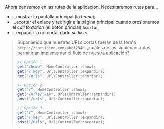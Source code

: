 Ahora pensemos en las rutas de la aplicación. Necesitaremos rutas para...

 * ...mostrar la pantalla principal (la _home_);
 * ...acortar el enlace y redirigir a la página principal cuando presionemos el _call to action_ (el botón princial) `Acortar`;
 * ...expandir la url corta, dado su `hash`

> Suponiendo que nuestras URLs cortas fueran de la forma `https://cortisimo.com/abc1234d`, ¿cuáles de las siguientes rutas permitirían implementar el flujo de nuestra aplicación?
 > 
 > ```java
 > // Opción 1
 > get("/home", HomeController::show);
 > get("/:key", UrlsController::expandir);
 > get("/urls", UrlsController::acortar);
 > ```
>
 > ```java
 > // Opción 2 
 > get("/", HomeController::show);
 > get("/urls/:key", UrlsController::expandir);
 > post("/urls", UrlsController::acortar);
 > ```
 >
 > ```java
 > // Opción 3
 > get("/", HomeController::show);
 > get("/:key", UrlsController::expandir);
 > post("/urls", UrlsController::acortar);
 > ```
 >
